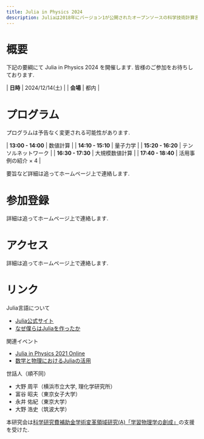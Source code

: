 ```yaml
---
title: Julia in Physics 2024
description: Juliaは2018年にバージョン1が公開されたオープンソースの科学技術計算言語で, Fortranの様に高速でかつPythonの様に生産性の高い言語である. Julia は様々な分野において活用が始まっている. 本研究会では, 主に基礎科学においてのJulia の使用例などを議論する. また可視化, 高速計算, 微分方程式の数値解法, 統計・機械学習分野への応用例や実装例, パッケージ開発も議論の対象とする. 研究機関に所属する研究者だけでなく産業界での研究者, 学生などの積極的な参加を歓迎する.
---
```


# 概要

下記の要綱にて Julia in Physics 2024 を開催します. 皆様のご参加をお待ちしております.

| **日時** | 2024/12/14(土) |
| **会場** | 都内 |

# プログラム

プログラムは予告なく変更される可能性があります. 

| **13:00 - 14:00** | 数値計算 |
| **14:10 - 15:10** | 量子力学 |
| **15:20 - 16:20** | テンソルネットワーク |
| **16:30 - 17:30** | 大規模数値計算 |
| **17:40 - 18:40** | 活用事例の紹介 × 4 |

要旨など詳細は追ってホームページ上で連絡します. 

# 参加登録

詳細は追ってホームページ上で連絡します. 

# アクセス

詳細は追ってホームページ上で連絡します. 

# リンク

Julia言語について

- [Julia公式サイト](https://julialang.org/)
- [なぜ僕らはJuliaを作ったか](https://www.geidai.ac.jp/~marui/julialang/why_we_created_julia/index.html)

関連イベント

- [Julia in Physics 2021 Online](https://akio-tomiya.github.io/julia_in_physics/)
- [数学と物理におけるJuliaの活用](https://akio-tomiya.github.io/julia_imi_workshop2023/)

世話人（順不同）

- 大野 周平（横浜市立大学, 理化学研究所）
- 富谷 昭夫（東京女子大学）
- 永井 佑紀（東京大学）
- 大野 浩史（筑波大学）

本研究会は[科学研究費補助金学術変革領域研究(A)「学習物理学の創成」](https://mlphys.scphys.kyoto-u.ac.jp/)の支援を受けた.
